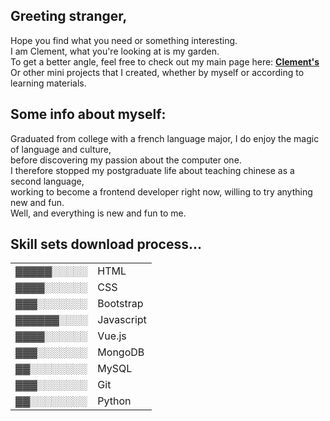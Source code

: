 <h2>Greeting stranger,</h2>
<p>Hope you find what you need or something interesting.<br>
I am Clement, what you're looking at is my garden.<br>
To get a better angle, feel free to check out my main page here: 
<a href='https://clementpan.github.io/ClementPan/' traget='_blank'><strong>Clement's</strong></a><br>
Or other mini projects that I created, whether by myself or according to learning materials.</p>
<h2>Some info about myself:</h2>
<p>Graduated from college with a french language major, I do enjoy the magic of language and culture,<br>
before discovering my passion about the computer one.<br>
I therefore stopped my postgraduate life about teaching chinese as a second language,<br>
working to become a frontend developer right now, willing to try anything new and fun.<br>
Well, and everything is new and fun to me.</p>
<h2>Skill sets download process...</h3>
<table>
    <tr>
      <td>&blk34;&blk34;&blk34;&blk34;&blk34;&blk14;&blk14;&blk14;&blk14;&blk14;</td>
      <td>HTML</td>
    </tr>
    <tr>
      <td>&blk34;&blk34;&blk34;&blk34;&blk14;&blk14;&blk14;&blk14;&blk14;&blk14;</td>
      <td>CSS</td>
    </tr>
    <tr>
      <td>&blk34;&blk34;&blk34;&blk14;&blk14;&blk14;&blk14;&blk14;&blk14;&blk14;</td>
      <td>Bootstrap</td>
    </tr>
    <tr>
      <td>&blk34;&blk34;&blk34;&blk34;&blk34;&blk34;&blk14;&blk14;&blk14;&blk14;</td>
      <td>Javascript</td>
    </tr>
    <tr>
      <td>&blk34;&blk34;&blk34;&blk34;&blk14;&blk14;&blk14;&blk14;&blk14;&blk14;</td>
      <td>Vue.js</td>
    </tr>
    <tr>
      <td>&blk34;&blk34;&blk34;&blk14;&blk14;&blk14;&blk14;&blk14;&blk14;&blk14;</td>
      <td>MongoDB</td>
    </tr>
    <tr>
      <td>&blk34;&blk34;&blk14;&blk14;&blk14;&blk14;&blk14;&blk14;&blk14;&blk14;</td>
      <td>MySQL</td>
    </tr>
    <tr>
      <td>&blk34;&blk34;&blk34;&blk14;&blk14;&blk14;&blk14;&blk14;&blk14;&blk14;</td>
      <td>Git</td>
    </tr>
    <tr>
      <td>&blk34;&blk34;&blk14;&blk14;&blk14;&blk14;&blk14;&blk14;&blk14;&blk14;</td>
      <td>Python</td>
    </tr>
  </table>
